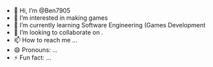 - 👋 Hi, I’m @Ben7905
- 👀 I’m interested in making games
- 🌱 I’m currently learning Software Engineering (Games Development
- 💞️ I’m looking to collaborate on .
- 📫 How to reach me ...
- 😄 Pronouns: ...
- ⚡ Fun fact: ...

<!---
Ben7905/Ben7905 is a ✨ special ✨ repository because its `README.md` (this file) appears on your GitHub profile.
You can click the Preview link to take a look at your changes.
--->
